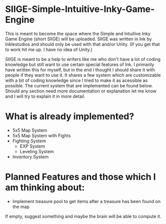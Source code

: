 # SIIGE-Simple-Intuitive-Inky-Game-Engine

This is meant to become the space where the Simple and Intuitive Inky Game Engine (short SIIGE) will be uploaded.
SIIGE was written in Ink by Inklestudios and should only be used with that and/or Unity. (If you get that to work hit me up. I have no idea of Unity.)

SIIGE is meant to be a help to writers like me who don't have a lot of coding knowledge but still want to use certain special features of Ink. I primarily have written this for myself, but in the end I thought I should share it with people if they want to use it. It shares a few system which are customizable with a bit of coding knowledge since I tried to make it as acessible as possible. The current system that are implemented can be found below. Should any section need more documentation or explanation let me know and I will try to explain it in more detail.

# What is already implemented?

* 5x5 Map System
* 5x5 Map System with Fights
* Fighting System
  * EXP System
  * Leveling System
* Inventory System

# Planned Features and those which I am thinking about:

* Implement treasure pool to get items after a treasure has been found on the map

If empty, suggest something and maybe the brain will be able to compute it.
